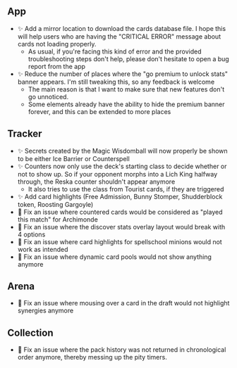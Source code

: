 ## App

-   ✨ Add a mirror location to download the cards database file. I hope this will help users who are having the "CRITICAL ERROR" message about cards not loading properly.
    -   As usual, if you're facing this kind of error and the provided troubleshooting steps don't help, please don't hesitate to open a bug report from the app
-   ✨ Reduce the number of places where the "go premium to unlock stats" banner appears. I'm still tweaking this, so any feedback is welcome
    -   The main reason is that I want to make sure that new features don't go unnoticed.
    -   Some elements already have the ability to hide the premium banner forever, and this can be extended to more places

## Tracker

-   ✨ Secrets created by the Magic Wisdomball will now properly be shown to be either Ice Barrier or Counterspell
-   ✨ Counters now only use the deck's starting class to decide whether or not to show up. So if your opponent morphs into a Lich King halfway through, the Reska counter shouldn't appear anymore
    -   It also tries to use the class from Tourist cards, if they are triggered
-   ✨ Add card highlights (Free Admission, Bunny Stomper, Shudderblock token, Roosting Gargoyle)
-   🐞 Fix an issue where countered cards would be considered as "played this match" for Archimonde
-   🐞 Fix an issue where the discover stats overlay layout would break with 4 options
-   🐞 Fix an issue where card highlights for spellschool minions would not work as intended
-   🐞 Fix an issue where dynamic card pools would not show anything anymore

## Arena

-   🐞 Fix an issue where mousing over a card in the draft would not highlight synergies anymore

## Collection

-   🐞 Fix an issue where the pack history was not returned in chronological order anymore, thereby messing up the pity timers.
